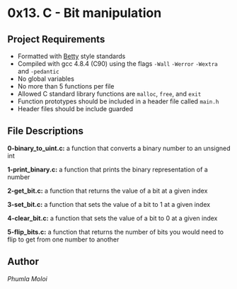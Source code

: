 # 0x13. C - Bit manipulation
## Project Requirements
- Formatted with [Betty](https://github.com/holbertonschool/Betty/wiki) style standards
- Compiled with gcc 4.8.4 (C90) using the flags `-Wall` `-Werror` `-Wextra` and `-pedantic`
- No global variables
- No more than 5 functions per file
- Allowed C standard library functions are `malloc`, `free`, and `exit`
- Function prototypes should be included in a header file called `main.h`
- Header files should be include guarded

## File Descriptions
**0-binary_to_uint.c:** a function that converts a binary number to an unsigned int

**1-print_binary.c:** a function that prints the binary representation of a number

**2-get_bit.c:** a function that returns the value of a bit at a given index

**3-set_bit.c:** a function that sets the value of a bit to 1 at a given index

**4-clear_bit.c:** a function that sets the value of a bit to 0 at a given index

**5-flip_bits.c:** a function that returns the number of bits you would need to flip to get from one number to another

## Author
*Phumla Moloi*
